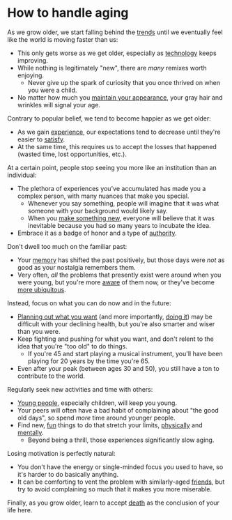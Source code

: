 
# How to handle aging

As we grow older, we start falling behind the [trends](trends.md) until we eventually feel like the world is moving faster than us:

- This only gets worse as we get older, especially as [technology](technology.md) keeps improving.
- While nothing is legitimately "new", there are *many* remixes worth enjoying.
  - Never give up the spark of curiosity that you once thrived on when you were a child.
- No matter how much you [maintain your appearance](people-image.md), your gray hair and wrinkles will signal your age.

Contrary to popular belief, we tend to become happier as we get older:

- As we gain [experience](understanding.md), our expectations tend to decrease until they're easier to [satisfy](mind-feelings-happiness.md).
- At the same time, this requires us to accept the losses that happened (wasted time, lost opportunities, etc.).

At a certain point, people stop seeing you more like an institution than an individual:

- The plethora of experiences you've accumulated has made you a complex person, with many nuances that make you special.
  - Whenever you say something, people will imagine that it was what someone with your background would likely say.
  - When you [make something new](mind-creativity.md), everyone will believe that it was inevitable because you had so many years to incubate the idea.
- Embrace it as a badge of honor and a type of [authority](power-types.md).

Don't dwell too much on the familiar past:

- Your [memory](mind-memory.md) has shifted the past positively, but those days were *not* as good as your nostalgia remembers them.
- Very often, *all* the problems that presently exist were around when you were young, but you're more [aware](awareness.md) of them now, or they've become [more ubiquitous](trends.md).

Instead, focus on what you can do now and in the future:

- [Planning out what you want](success-3_goals.md) (and more importantly, [doing it](success-5_persevering.md)) may be difficult with your declining health, but you're also smarter and wiser than you were.
- Keep fighting and pushing for what you want, and don't relent to the idea that you're "too old" to do things.
  - If you're 45 and start playing a musical instrument, you'll have been playing for 20 years by the time you're 65.
- Even after your peak (between ages 30 and 50), you still have a ton to contribute to the world.

Regularly seek new activities and time with others:

- [Young people](maturity.md), especially children, will keep you young.
- Your peers will often have a bad habit of complaining about "the good old days", so spend *more* time around younger people.
- Find new, [fun](fun.md) things to do that stretch your limits, [physically](body-3_exercise.md) and [mentally](mind-memory.md).
  - Beyond being a thrill, those experiences significantly slow aging.

Losing motivation is perfectly natural:

- You don't have the energy or single-minded focus you used to have, so it's harder to do basically anything.
- It can be comforting to vent the problem with similarly-aged [friends](people-4_friends.md), but try to avoid complaining so much that it makes you more miserable.

Finally, as you grow older, learn to accept [death](hardship-death.md) as the conclusion of your life here.
